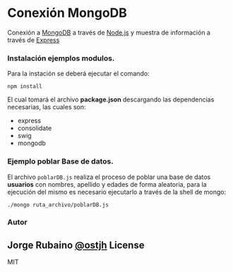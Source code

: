 # Conexión MongoDB

Conexión a [MongoDB] a través de [Node.js] y muestra de información a través de [Express]

### Instalación ejemplos modulos.

Para la instación se deberá ejecutar el comando:

```
npm install
```

El cual tomará el archivo **package.json** descargando las dependencias necesarias, las cuales son:

* express
* consolidate
* swig
* mongodb

### Ejemplo poblar Base de datos.

El archivo ```poblarDB.js``` realiza el proceso de poblar una base de datos **usuarios** con nombres, apellido y edades de forma aleatoria, para la ejecución del mismo es necesario ejecutarlo a través de la shell de mongo:

```
./mongo ruta_archivo/poblarDB.js
```


### Autor
Jorge Rubaino [@ostjh]
License
----
MIT

[@ostjh]:https://twitter.com/ostjh
[Node.js]:https://nodejs.org/
[MongoDB]:https://www.mongodb.org/
[Express]:http://expressjs.com/

